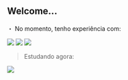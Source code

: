 ##                                                 Welcome...

・ No momento, tenho experiência com: 

 <img src="https://img.shields.io/badge/HTML5-E34F26?style=for-the-badge&logo=html5&logoColor=white">
 <img src="https://img.shields.io/badge/CSS3-1572B6?style=for-the-badge&logo=css3&logoColor=white">
 <img src="https://img.shields.io/badge/Python-14354C?style=for-the-badge&logo=python&logoColor=white">

> Estudando agora: 

 <img src="https://img.shields.io/badge/TypeScript-007ACC?style=for-the-badge&logo=typescript&logoColor=white">


